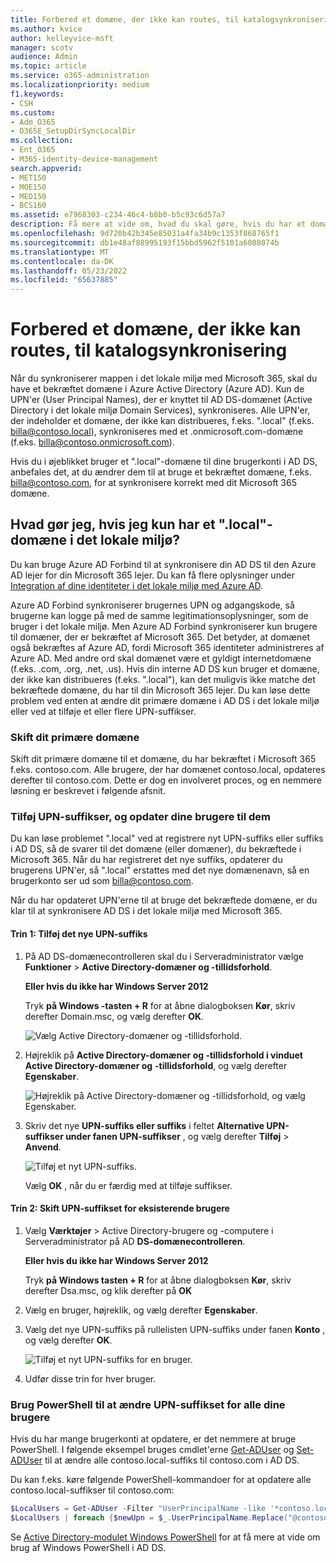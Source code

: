 ```yaml
---
title: Forbered et domæne, der ikke kan routes, til katalogsynkronisering
ms.author: kvice
author: kelleyvice-msft
manager: scotv
audience: Admin
ms.topic: article
ms.service: o365-administration
ms.localizationpriority: medium
f1.keywords:
- CSH
ms.custom:
- Adm_O365
- O365E_SetupDirSyncLocalDir
ms.collection:
- Ent_O365
- M365-identity-device-management
search.appverid:
- MET150
- MOE150
- MED150
- BCS160
ms.assetid: e7968303-c234-46c4-b8b0-b5c93c6d57a7
description: Få mere at vide om, hvad du skal gøre, hvis du har et domæne, der ikke kan distribueres, og som er knyttet til dine lokale brugerkonti, før du synkroniserer dem med din Microsoft 365 lejer.
ms.openlocfilehash: 9d720b42b345e85031a4fa34b9c1353f868765f1
ms.sourcegitcommit: db1e48af88995193f15bbd5962f5101a6088074b
ms.translationtype: MT
ms.contentlocale: da-DK
ms.lasthandoff: 05/23/2022
ms.locfileid: "65637885"
---
```

# <a name="prepare-a-non-routable-domain-for-directory-synchronization"></a>Forbered et domæne, der ikke kan routes, til katalogsynkronisering

Når du synkroniserer mappen i det lokale miljø med Microsoft 365, skal du have et bekræftet domæne i Azure Active Directory (Azure AD). Kun de UPN'er (User Principal Names), der er knyttet til AD DS-domænet (Active Directory i det lokale miljø Domain Services), synkroniseres. Alle UPN'er, der indeholder et domæne, der ikke kan distribueres, f.eks. ".local" (f.eks. billa@contoso.local), synkroniseres med et .onmicrosoft.com-domæne (f.eks. billa@contoso.onmicrosoft.com). 

Hvis du i øjeblikket bruger et ".local"-domæne til dine brugerkonti i AD DS, anbefales det, at du ændrer dem til at bruge et bekræftet domæne, f.eks. billa@contoso.com, for at synkronisere korrekt med dit Microsoft 365 domæne.
  
## <a name="what-if-i-only-have-a-local-on-premises-domain"></a>Hvad gør jeg, hvis jeg kun har et ".local"-domæne i det lokale miljø?

Du kan bruge Azure AD Forbind til at synkronisere din AD DS til den Azure AD lejer for din Microsoft 365 lejer. Du kan få flere oplysninger under [Integration af dine identiteter i det lokale miljø med Azure AD](/azure/architecture/reference-architectures/identity/azure-ad).
  
Azure AD Forbind synkroniserer brugernes UPN og adgangskode, så brugerne kan logge på med de samme legitimationsoplysninger, som de bruger i det lokale miljø. Men Azure AD Forbind synkroniserer kun brugere til domæner, der er bekræftet af Microsoft 365. Det betyder, at domænet også bekræftes af Azure AD, fordi Microsoft 365 identiteter administreres af Azure AD. Med andre ord skal domænet være et gyldigt internetdomæne (f.eks. .com, .org, .net, .us). Hvis din interne AD DS kun bruger et domæne, der ikke kan distribueres (f.eks. ".local"), kan det muligvis ikke matche det bekræftede domæne, du har til din Microsoft 365 lejer. Du kan løse dette problem ved enten at ændre dit primære domæne i AD DS i det lokale miljø eller ved at tilføje et eller flere UPN-suffikser.
  
### <a name="change-your-primary-domain"></a>Skift dit primære domæne

Skift dit primære domæne til et domæne, du har bekræftet i Microsoft 365 f.eks. contoso.com. Alle brugere, der har domænet contoso.local, opdateres derefter til contoso.com. Dette er dog en involveret proces, og en nemmere løsning er beskrevet i følgende afsnit.
  
### <a name="add-upn-suffixes-and-update-your-users-to-them"></a>Tilføj UPN-suffikser, og opdater dine brugere til dem

Du kan løse problemet ".local" ved at registrere nyt UPN-suffiks eller suffiks i AD DS, så de svarer til det domæne (eller domæner), du bekræftede i Microsoft 365. Når du har registreret det nye suffiks, opdaterer du brugerens UPN'er, så ".local" erstattes med det nye domænenavn, så en brugerkonto ser ud som billa@contoso.com.
  
Når du har opdateret UPN'erne til at bruge det bekræftede domæne, er du klar til at synkronisere AD DS i det lokale miljø med Microsoft 365.
  
#### <a name="step-1-add-the-new-upn-suffix"></a>Trin 1: Tilføj det nye UPN-suffiks
  
1. På AD DS-domænecontrolleren skal du i Serveradministrator vælge **Funktioner** \> **Active Directory-domæner og -tillidsforhold**.
    
    **Eller hvis du ikke har Windows Server 2012**
    
    Tryk **på Windows -tasten + R** for at åbne dialogboksen **Kør**, skriv derefter Domain.msc, og vælg derefter **OK**.
    
    ![Vælg Active Directory-domæner og -tillidsforhold.](../media/46b6e007-9741-44af-8517-6f682e0ac974.png)
  
2. Højreklik på **Active Directory-domæner og -tillidsforhold i vinduet Active Directory-domæner og** **-tillidsforhold**, og vælg derefter **Egenskaber**.
    
    ![Højreklik på Active Directory-domæner og -tillidsforhold, og vælg Egenskaber.](../media/39d20812-ffb5-4ba9-8d7b-477377ac360d.png)
  
3. Skriv det nye **UPN-suffiks eller suffiks** i feltet **Alternative UPN-suffikser under fanen UPN-suffikser** , og vælg derefter **Tilføj** \> **Anvend**.
    
    ![Tilføj et nyt UPN-suffiks.](../media/a4aaf919-7adf-469a-b93f-83ef284c0915.PNG)
  
    Vælg **OK** , når du er færdig med at tilføje suffikser. 
    
 #### <a name="step-2-change-the-upn-suffix-for-existing-users"></a>Trin 2: Skift UPN-suffikset for eksisterende brugere
  
1. Vælg **Værktøjer** \> Active Directory-brugere og -computere i Serveradministrator på AD **DS-domænecontrolleren**.
    
    **Eller hvis du ikke har Windows Server 2012**
    
    Tryk **på Windows tasten + R** for at åbne dialogboksen **Kør**, skriv derefter Dsa.msc, og klik derefter på **OK**
    
2. Vælg en bruger, højreklik, og vælg derefter **Egenskaber**.
    
3. Vælg det nye UPN-suffiks på rullelisten UPN-suffiks under fanen **Konto** , og vælg derefter **OK**.
    
    ![Tilføj et nyt UPN-suffiks for en bruger.](../media/54876751-49f0-48cc-b864-2623c4835563.png)
  
4. Udfør disse trin for hver bruger.
    
   
### <a name="use-powershell-to-change-the-upn-suffix-for-all-of-your-users"></a>Brug PowerShell til at ændre UPN-suffikset for alle dine brugere

Hvis du har mange brugerkonti at opdatere, er det nemmere at bruge PowerShell. I følgende eksempel bruges cmdlet'erne [Get-ADUser](/previous-versions/windows/it-pro/windows-server-2008-R2-and-2008/ee617241(v=technet.10)) og [Set-ADUser](/previous-versions/windows/it-pro/windows-server-2008-R2-and-2008/ee617215(v=technet.10)) til at ændre alle contoso.local-suffiks til contoso.com i AD DS. 

Du kan f.eks. køre følgende PowerShell-kommandoer for at opdatere alle contoso.local-suffikser til contoso.com:
    
  ```powershell
  $LocalUsers = Get-ADUser -Filter "UserPrincipalName -like '*contoso.local'" -Properties userPrincipalName -ResultSetSize $null
  $LocalUsers | foreach {$newUpn = $_.UserPrincipalName.Replace("@contoso.local","@contoso.com"); $_ | Set-ADUser -UserPrincipalName $newUpn}
  ```

Se [Active Directory-modulet Windows PowerShell](/previous-versions/windows/it-pro/windows-server-2008-R2-and-2008/ee617195(v=technet.10)) for at få mere at vide om brug af Windows PowerShell i AD DS.
